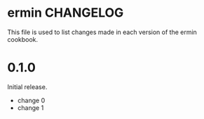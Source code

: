 # ermin CHANGELOG

This file is used to list changes made in each version of the ermin cookbook.

# 0.1.0

Initial release.

- change 0
- change 1

